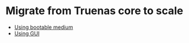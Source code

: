 # Migrate from Truenas core to scale

- [Using bootable medium](https://youtu.be/AFiQXJ-i0s0?si=BSuaqs7GLHQxyeI6)
- [Using GUI](https://youtu.be/tz5jeM4QwDQ?si=ofIki0WMgrVoO2Cz)
